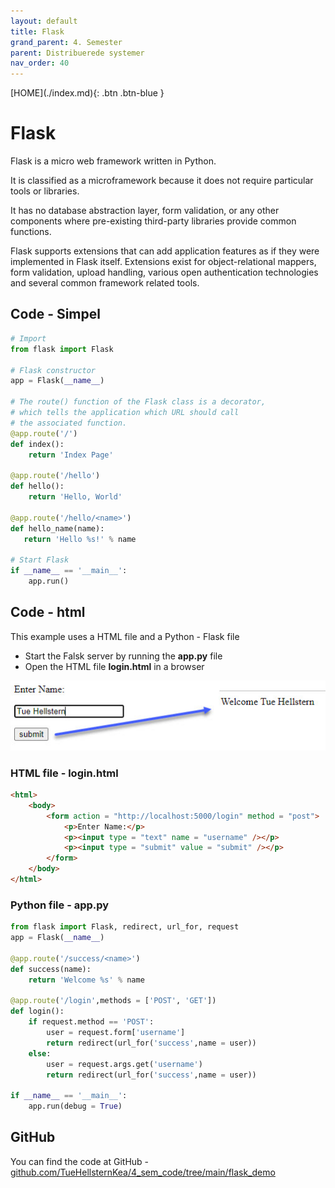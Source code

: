 ```yaml
---
layout: default
title: Flask
grand_parent: 4. Semester
parent: Distribuerede systemer
nav_order: 40
---
```


<span class="fs-1">
[HOME](./index.md){: .btn .btn-blue }
</span>

# Flask
Flask is a micro web framework written in Python.

It is classified as a microframework because it does not require particular tools or libraries.

It has no database abstraction layer, form validation, or any other components where pre-existing third-party libraries provide common functions. 

Flask supports extensions that can add application features as if they were implemented in Flask itself. Extensions exist for object-relational mappers, form validation, upload handling, various open authentication technologies and several common framework related tools.

## Code - Simpel

```python
# Import
from flask import Flask

# Flask constructor
app = Flask(__name__)

# The route() function of the Flask class is a decorator,
# which tells the application which URL should call
# the associated function.
@app.route('/')
def index():
    return 'Index Page'

@app.route('/hello')
def hello():
    return 'Hello, World'

@app.route('/hello/<name>')
def hello_name(name):
   return 'Hello %s!' % name

# Start Flask
if __name__ == '__main__':
	app.run()
```

## Code - html
This example uses a HTML file and a Python - Flask file

- Start the Falsk server by running the **app.py** file
- Open the HTML file **login.html** in a browser

![](./_image/flask_2.jpg)

### HTML file - login.html

```html
<html>
    <body>	
        <form action = "http://localhost:5000/login" method = "post">
            <p>Enter Name:</p>
            <p><input type = "text" name = "username" /></p>
            <p><input type = "submit" value = "submit" /></p>
        </form>	
    </body>
</html>
```

### Python file - app.py

```python
from flask import Flask, redirect, url_for, request
app = Flask(__name__)

@app.route('/success/<name>')
def success(name):
    return 'Welcome %s' % name

@app.route('/login',methods = ['POST', 'GET'])
def login():
    if request.method == 'POST':
        user = request.form['username']
        return redirect(url_for('success',name = user))
    else:
        user = request.args.get('username')
        return redirect(url_for('success',name = user))

if __name__ == '__main__':
    app.run(debug = True)
```    

## GitHub
You can find the code at GitHub - [github.com/TueHellsternKea/4_sem_code/tree/main/flask_demo](https://github.com/TueHellsternKea/4_sem_code/tree/main/flask_demo)

